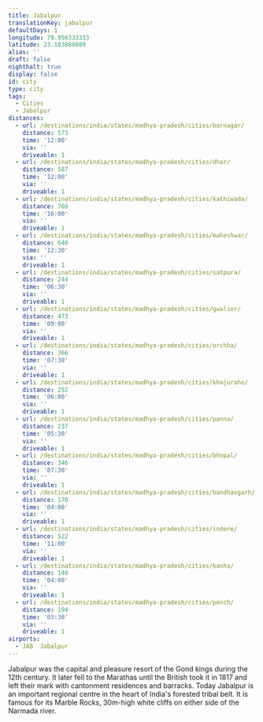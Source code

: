 ```yaml
---
title: Jabalpur
translationKey: jabalpur
defaultDays: 1
longitude: 79.958333333
latitude: 23.163888889
alias: ''
draft: false
nighthalt: true
display: false
id: city
type: city
tags:
  - Cities
  - Jabalpur
distances:
  - url: /destinations/india/states/madhya-pradesh/cities/barnagar/
    distance: 573
    time: '12:00'
    via: ''
    driveable: 1
  - url: /destinations/india/states/madhya-pradesh/cities/dhar/
    distance: 587
    time: '12:00'
    via: ''
    driveable: 1
  - url: /destinations/india/states/madhya-pradesh/cities/kathiwada/
    distance: 760
    time: '16:00'
    via: ''
    driveable: 1
  - url: /destinations/india/states/madhya-pradesh/cities/maheshwar/
    distance: 640
    time: '12:30'
    via: ''
    driveable: 1
  - url: /destinations/india/states/madhya-pradesh/cities/satpura/
    distance: 244
    time: '06:30'
    via: ''
    driveable: 1
  - url: /destinations/india/states/madhya-pradesh/cities/gwalior/
    distance: 473
    time: '09:00'
    via: ''
    driveable: 1
  - url: /destinations/india/states/madhya-pradesh/cities/orchha/
    distance: 366
    time: '07:30'
    via: ''
    driveable: 1
  - url: /destinations/india/states/madhya-pradesh/cities/khajuraho/
    distance: 252
    time: '06:00'
    via: ''
    driveable: 1
  - url: /destinations/india/states/madhya-pradesh/cities/panna/
    distance: 237
    time: '05:30'
    via: ''
    driveable: 1
  - url: /destinations/india/states/madhya-pradesh/cities/bhopal/
    distance: 346
    time: '07:30'
    via: ''
    driveable: 1
  - url: /destinations/india/states/madhya-pradesh/cities/bandhavgarh/
    distance: 170
    time: '04:00'
    via: ''
    driveable: 1
  - url: /destinations/india/states/madhya-pradesh/cities/indore/
    distance: 522
    time: '11:00'
    via: ''
    driveable: 1
  - url: /destinations/india/states/madhya-pradesh/cities/kanha/
    distance: 140
    time: '04:00'
    via: ''
    driveable: 1
  - url: /destinations/india/states/madhya-pradesh/cities/pench/
    distance: 194
    time: '03:30'
    via: ''
    driveable: 1
airports:
  - JAB  Jabalpur
---
```




































































































Jabalpur was the capital and pleasure resort of the Gond kings during the 12th century. It later fell to the Marathas until the British took it in 1817 and left their mark with cantonment residences and barracks. Today Jabalpur is an important regional centre in the heart of India's forested tribal belt. It is famous for its Marble Rocks, 30m-high white cliffs on either side of the Narmada river.